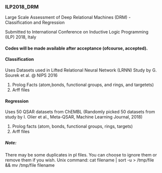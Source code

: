 ### ILP2018_DRM
Large Scale Assessment of Deep Relational Machines (DRM) - Classification and Regression

Submitted to International Conference on Inductive Logic Programming (ILP) 2018, Italy

#### Codes will be made available after acceptance (ofcourse, accepted).


#### Classification

Uses Datasets used in Lifted Relational Neural Network (LRNN) Study by G. Sourek et al. @ NIPS 2016

1. Prolog Facts (atom,bonds, functional groups, and rings, and targetets)
2. Arff files

#### Regression

Uses 50 QSAR datasets from ChEMBL (Randomly picked 50 datasets from study by I. Olier et al., Meta-QSAR, Machine Learning Journal, 2018)

1. Prolog facts (atom, bonds, functional groups, rings, targets)
2. Arff files


##### Note: 
There may be some duplicates in pl files. 
You can choose to ignore them or remove them if you wish. Unix command: cat filename | sort -u > /tmp/file && mv /tmp/file filename
